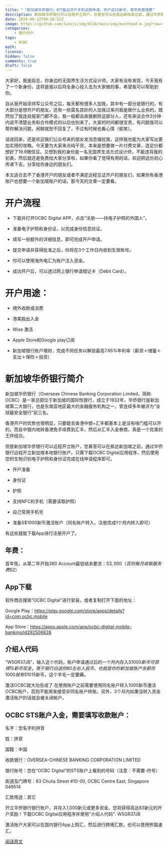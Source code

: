 ```yaml
---
title: "「新加坡华侨银行」0门槛云开户手机远程申请，开户送15新币，首年免管理费"
description: 新加坡华侨银行可以远程开立账户，您甚至可以在抵达新加坡之前，通过华侨银行远程开立新加坡本地银行账户。只需下载OCBC Digital应用程序，然后使用您的生物识别电子护照和身份证完成在线申请程序即可。
date: 2024-06-12T08:26:52Z
image: https://github.com/laosji/img/blob/main/img/masthead-m.jpg?raw=true
categories:
    - 银行开户
tags:
    - OCBC
math: 
license: 
hidden: false
comments: true
draft: false
---
```


大家好，我是段总，你身边的无国界生活方式设计师。大家有没有发现，今天我有了一个新身份，这将是我以后将全身心投入去为大家做的事，希望我可以帮助到你。

自从我开始坚持写公众号之后，每天都有很多人加我，其中有一部分是银行的，有大部分是想开户的朋友。还有一些莫名其妙的人加我过来问我是做什么业务的，既然加了我连自报家门都不会，我一般都会直接删除这部分人，还有来谈合作3分钟内说不清楚业务和合作模式的以后也别来了。大家的时间都很宝贵，有问题我可以帮你解决问题，闲聊就恕不回复了，不过有时候也看心情（偷笑）。

话说回来，还是欢迎我们公众号来的朋友发消息骚扰我，这样我也能为大家写出更加实用的攻略。今天要为大家来点纯干货，本来是想要做一片付费文章，连定价都想好了19.9微信豆。又想到我的身份是一名无国界生活方式设计师，不能违背我的初衷，然后就还是免费给大家分享啦，如果你看了觉得有用的话，欢迎把这份初心传递下去，分享给你身边的朋友们。

本文适合去不了香港开户的朋友或者不满足远程见证开户的朋友们，如果你有香港账户也想要一个新加坡账户的话，那今天的文章一定要看。



# 开户流程

- 下载并打开OCBC Digital APP，点击“注册——持电子护照的外国人”。

- 准备电子护照和身份证，以完成身份信息验证。

- 填写一些额外的详细信息，即可完成开户申请。

- 提交申请并获得批准之后，你将在3个工作日内收到生效账号。

- 你可以使用海外电汇为账户注入资金。

- 成功开户后，可以透过网上银行申请借记卡（Debit Card）。



# 开户用途：

- 境外收款或消费

- 港美股出入金

- Wise 激活

- Apple Store和Google play订阅

- 新加坡银行账户理财，完成不同任务以解锁最高7.65%年利率（薪资＋储蓄＋支出＋保险＋投资）


# 新加坡华侨银行简介

新加坡华侨银行（Overseas Chinese Banking Corporation Limited，简称OCBC）是一家总部位于新加坡的国际性银行，成立于1932年。华侨银行是新加坡第二大银行，也是东南亚地区最大的金融服务机构之一，曾连续多年被评为“全球最安全银行”前三名。

香港开户的优势也很明显，只要能去香港中银+汇丰都基本上是没有啥门槛可以开的。而且中银内地转香港免手续费到汇丰，然后从汇丰入金券商，真是一个完美的王炸组合。

但是新加坡华侨银行可以远程开立账户，您甚至可以在抵达新加坡之前，通过华侨银行远程开立新加坡本地银行账户。只需下载OCBC Digital应用程序，然后使用您的生物识别电子护照和身份证完成在线申请程序即可。

- 开户准备

- 身份证

- 护照

- 支持NFC的手机（需要读取护照）

- 自己常用手机号

- 准备S$1000新币激活账户（同名账户转入，注册完成1个月内转入即可）

有这些就能下载App进行注册开户了。

## 年费：
首年免，从第二年开始360 Account最低结余要求：S$3,000（否则每月收取服务费S$2）

## App下载

软件商店搜索“OCBC Digital”进行安装，或者复制打开下面的地址：

Google Play：https://play.google.com/store/apps/details?id=com.ocbc.mobile

App Store：https://apps.apple.com/app/ocbc-digital-mobile-banking/id292506828

## 介绍人代码
“W5GR37JB”，输入这个代码，账户申请通过后的一个月内存入S$1000新币可获得15新币现金，等于银行白送你80左右人民币，也就是你的新加坡账户余额存1000就有S$1015新币，这个羊毛一定要薅。

激活OCBC就大功告成了
在使用账户之前需要使用同名账户转入1000新币激活OCBC账户，否则不能用来接受非同名账户转账。另外，3个月内如果没转入资金激活账户的话就会被关闭帐户。

## OCBC STS账户入金，需要填写收款账户：

名字：您名字的拼音

姓：拼音

国籍：中国

收款银行：OVERSEA-CHINESE BANKING CORPORATION LIMITED

银行账号：您在“OCBC Digital”的STS账户上看到的号码（注意：不需要-符号）

街道及门牌号：63 Chulia Street #10-00, OCBC Centre East, Singapore 049514

汇款用途：其它

开立华侨银行银行账户，并存入1,000新元或更多资金。您将获得高达83新元的开户奖励！下载OCBC Digital应用程序并使用"介绍人代码": W5GR37JB

激活账户大家可以在国内银行App上购汇，然后进行跨境汇款，也可以使用熊猫速汇。

[阅读原文](https://mp.weixin.qq.com/s/YgT5PNiV0gKHHjtkAjUvQQ)